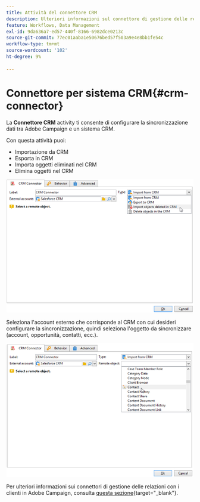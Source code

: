 ```yaml
---
title: Attività del connettore CRM
description: Ulteriori informazioni sul connettore di gestione delle relazioni con i clienti e configurazione della sincronizzazione dei dati
feature: Workflows, Data Management
exl-id: 9da636a7-ed57-440f-8166-6982dce0213c
source-git-commit: 77ec01aaba1e50676bed57f503a9e4e8bb1fe54c
workflow-type: tm+mt
source-wordcount: '102'
ht-degree: 9%

---
```


# Connettore per sistema CRM{#crm-connector}

La **Connettore CRM** activity ti consente di configurare la sincronizzazione dati tra Adobe Campaign e un sistema CRM.

Con questa attività puoi:

* Importazione da CRM
* Esporta in CRM
* Importa oggetti eliminati nel CRM
* Elimina oggetti nel CRM

![](assets/crm_task_select_op.png)

Seleziona l&#39;account esterno che corrisponde al CRM con cui desideri configurare la sincronizzazione, quindi seleziona l&#39;oggetto da sincronizzare (account, opportunità, contatti, ecc.).

![](assets/crm_task_select_obj.png)

Per ulteriori informazioni sui connettori di gestione delle relazioni con i clienti in Adobe Campaign, consulta [questa sezione](https://experienceleague.adobe.com/docs/campaign/campaign-v8/connect/ac-crm/crm.html){target="_blank"}.
